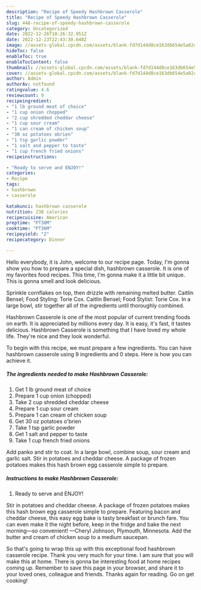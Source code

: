 ```yaml
---
description: "Recipe of Speedy Hashbrown Casserole"
title: "Recipe of Speedy Hashbrown Casserole"
slug: 448-recipe-of-speedy-hashbrown-casserole
category: Uncategorized
date: 2022-12-26T18:26:32.951Z
date: 2022-12-23T22:43:30.648Z
image: //assets-global.cpcdn.com/assets/blank-fd7d144d8ce163db654e5a02c40b08a2775adb7897d16e4062681dc7e1b2800f.png
hideToc: false
enableToc: true
enableTocContent: false
thumbnail: //assets-global.cpcdn.com/assets/blank-fd7d144d8ce163db654e5a02c40b08a2775adb7897d16e4062681dc7e1b2800f.png
cover: //assets-global.cpcdn.com/assets/blank-fd7d144d8ce163db654e5a02c40b08a2775adb7897d16e4062681dc7e1b2800f.png
author: Admin
authorAv: notfound
ratingvalue: 4.6
reviewcount: 9
recipeingredient:
- "1 lb ground meat of choice"
- "1 cup onion chopped"
- "2 cup shredded cheddar cheese"
- "1 cup sour cream"
- "1 can cream of chicken soup"
- "30 oz potatoes obrien"
- "1 tsp garlic powder"
- "1 salt and pepper to taste"
- "1 cup french fried onions"
recipeinstructions:

- "Ready to serve and ENJOY!"
categories:
- Recipe
tags:
- hashbrown
- casserole

katakunci: hashbrown casserole 
nutrition: 238 calories
recipecuisine: American
preptime: "PT30M"
cooktime: "PT36M"
recipeyield: "2"
recipecategory: Dinner

---
```



Hello everybody, it is John, welcome to our recipe page. Today, I'm gonna show you how to prepare a special dish, hashbrown casserole. It is one of my favorites food recipes. This time, I'm gonna make it a little bit unique. This is gonna smell and look delicious.

Sprinkle cornflakes on top, then drizzle with remaining melted butter. Caitlin Bensel; Food Styling: Torie Cox. Caitlin Bensel; Food Stylist: Torie Cox. In a large bowl, stir together all of the ingredients until thoroughly combined.

Hashbrown Casserole is one of the most popular of current trending foods on earth. It is appreciated by millions every day. It is easy, it's fast, it tastes delicious. Hashbrown Casserole is something that I have loved my whole life. They're nice and they look wonderful.


To begin with this recipe, we must prepare a few ingredients. You can have hashbrown casserole using 9 ingredients and 0 steps. Here is how you can achieve it.

<!--inarticleads1-->

##### The ingredients needed to make Hashbrown Casserole:

1. Get 1 lb ground meat of choice
1. Prepare 1 cup onion (chopped)
1. Take 2 cup shredded cheddar cheese
1. Prepare 1 cup sour cream
1. Prepare 1 can cream of chicken soup
1. Get 30 oz potatoes o&#39;brien
1. Take 1 tsp garlic powder
1. Get 1 salt and pepper to taste
1. Take 1 cup french fried onions


Add panko and stir to coat. In a large bowl, combine soup, sour cream and garlic salt. Stir in potatoes and cheddar cheese. A package of frozen potatoes makes this hash brown egg casserole simple to prepare. 

<!--inarticleads2-->

##### Instructions to make Hashbrown Casserole:


1. Ready to serve and ENJOY!

Stir in potatoes and cheddar cheese. A package of frozen potatoes makes this hash brown egg casserole simple to prepare. Featuring bacon and cheddar cheese, this easy egg bake is tasty breakfast or brunch fare. You can even make it the night before, keep in the fridge and bake the next morning—so convenient! —Cheryl Johnson, Plymouth, Minnesota. Add the butter and cream of chicken soup to a medium saucepan. 

So that's going to wrap this up with this exceptional food hashbrown casserole recipe. Thank you very much for your time. I am sure that you will make this at home. There is gonna be interesting food at home recipes coming up. Remember to save this page in your browser, and share it to your loved ones, colleague and friends. Thanks again for reading. Go on get cooking!
